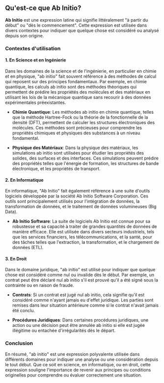 ## Qu'est-ce que Ab Initio?

**Ab Initio** est une expression latine qui signifie littéralement "à partir du début" ou "dès le commencement". Cette expression est utilisée dans divers contextes pour indiquer que quelque chose est considéré ou analysé depuis son origine.

### Contextes d'utilisation

#### 1. **En Science et en Ingénierie**

Dans les domaines de la science et de l'ingénierie, en particulier en chimie et en physique, "ab initio" fait souvent référence à des méthodes de calcul qui reposent sur des principes fondamentaux. Par exemple, en chimie quantique, les calculs ab initio sont des méthodes théoriques qui permettent de prédire les propriétés des molécules et des matériaux en utilisant les lois de la mécanique quantique sans recourir à des données expérimentales préexistantes.

- **Chimie Quantique**: Les méthodes ab initio en chimie quantique, telles que la méthode Hartree-Fock ou la théorie de la fonctionnelle de la densité (DFT), permettent de calculer les structures électroniques des molécules. Ces méthodes sont précieuses pour comprendre les propriétés chimiques et physiques des substances à un niveau fondamental.

- **Physique des Matériaux**: Dans la physique des matériaux, les simulations ab initio sont utilisées pour étudier les propriétés des solides, des surfaces et des interfaces. Ces simulations peuvent prédire des propriétés telles que l'énergie de formation, les structures de bande électronique, et les propriétés de transport.

#### 2. **En Informatique**

En informatique, "Ab Initio" fait également référence à une suite d'outils logiciels développée par la société Ab Initio Software Corporation. Ces outils sont principalement utilisés pour l'intégration de données, la transformation de données, et le traitement de données volumineuses (Big Data).

- **Ab Initio Software**: La suite de logiciels Ab Initio est connue pour sa robustesse et sa capacité à traiter de grandes quantités de données de manière efficace. Elle est utilisée dans divers secteurs industriels, tels que les services financiers, les télécommunications, et la santé, pour des tâches telles que l'extraction, la transformation, et le chargement de données (ETL).

#### 3. **En Droit**

Dans le domaine juridique, "ab initio" est utilisé pour indiquer que quelque chose est considéré comme nul ou invalide dès le début. Par exemple, un contrat peut être déclaré nul ab initio s'il est prouvé qu'il a été signé sous la contrainte ou en raison de fraude.

- **Contrats**: Si un contrat est jugé nul ab initio, cela signifie qu'il est considéré comme n'ayant jamais eu d'effet juridique. Les parties sont remises dans leur situation antérieure comme si le contrat n'avait jamais été conclu.

- **Procédures Juridiques**: Dans certaines procédures juridiques, une action ou une décision peut être annulée ab initio si elle est jugée illégitime ou entachée d'irrégularités dès le départ.

### Conclusion

En résumé, "ab initio" est une expression polyvalente utilisée dans différents domaines pour indiquer une analyse ou une considération depuis le tout début. Que ce soit en science, en informatique, ou en droit, cette expression souligne l'importance de revenir aux principes ou conditions originelles pour comprendre ou évaluer correctement une situation.